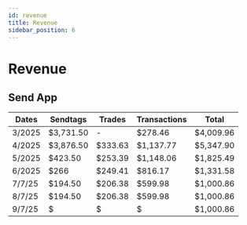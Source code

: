 ```yaml
---
id: revenue
title: Revenue
sidebar_position: 6
---
```


# Revenue

## Send App

| Dates | Sendtags | Trades | Transactions | Total |
|-------|----------|--------|--------------|-------|
| 3/2025 | $3,731.50 | - | $278.46 | $4,009.96 |
| 4/2025 | $3,876.50 | $333.63 | $1,137.77 | $5,347.90 |
| 5/2025 | $423.50 | $253.39 | $1,148.06 | $1,825.49 |
| 6/2025 | $266 | $249.41 | $816.17 | $1,331.58 |
| 7/7/25 | $194.50 | $206.38 | $599.98 | $1,000.86 |
| 8/7/25 | $194.50 | $206.38 | $599.98 | $1,000.86 |
| 9/7/25 | $ | $ | $ | $1,000.86 |